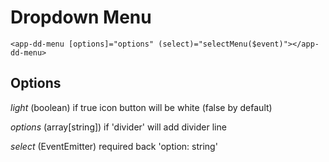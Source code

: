# Dropdown Menu

`<app-dd-menu [options]="options" (select)="selectMenu($event)"></app-dd-menu>`

## Options

*light* (boolean) if true icon button will be white (false by default)

*options* (array[string]) if 'divider' will add divider line

*select* (EventEmitter) required back 'option: string'